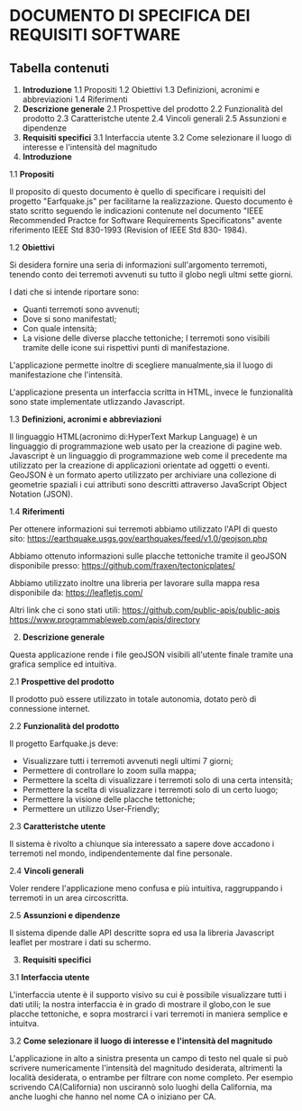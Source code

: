 # DOCUMENTO DI SPECIFICA DEI REQUISITI SOFTWARE
## Tabella contenuti

1. **Introduzione**
1.1 Propositi
1.2 Obiettivi
1.3 Definizioni, acronimi e abbreviazioni
1.4 Riferimenti
2. **Descrizione generale**
2.1 Prospettive del prodotto
2.2 Funzionalità del prodotto
2.3 Caratteristche utente
2.4 Vincoli generali
2.5 Assunzioni e dipendenze
3. **Requisiti specifici**
3.1 Interfaccia utente
3.2 Come selezionare il luogo di interesse e l'intensità del magnitudo
1. **Introduzione**

1.1 **Propositi**

Il proposito di questo documento è quello di specificare i requisiti del progetto
"Earfquake.js" per facilitarne la realizzazione.
Questo documento è stato scritto seguendo le indicazioni contenute nel documento "IEEE Recommended Practce for Software Requirements Specificatons" avente riferimento IEEE Std 830-1993 (Revision of IEEE Std 830-
1984).

1.2 **Obiettivi**

Si desidera fornire una seria di informazioni sull'argomento terremoti, tenendo conto dei terremoti avvenuti su tutto il globo negli ultmi sette giorni.

I dati che si intende riportare sono:

- Quanti terremoti sono avvenuti;
- Dove si sono manifestatI;
- Con quale intensità;
- La visione delle diverse placche tettoniche;
I terremoti sono visibili tramite delle icone sui rispettivi punti di manifestazione.

L'applicazione permette inoltre di scegliere manualmente,sia il luogo di manifestazione che l'intensità.

L'applicazione presenta un interfaccia scritta in HTML, invece le funzionalità sono state implementate utlizzando Javascript.

1.3 **Definizioni, acronimi e abbreviazioni**

Il linguaggio HTML(acronimo di:HyperText Markup Language) è un linguaggio di programmazione web usato per la creazione di pagine web.
Javascript è un linguaggio di programmazione web come il precedente ma utilizzato per la creazione di applicazioni orientate ad oggetti o eventi.
GeoJSON è un formato aperto utilizzato per archiviare una collezione di geometrie spaziali i cui attributi sono descritti attraverso JavaScript Object Notation (JSON).

1.4 **Riferimenti**

Per ottenere informazioni sui terremoti abbiamo utilizzato l'API di questo sito:
https://earthquake.usgs.gov/earthquakes/feed/v1.0/geojson.php

Abbiamo ottenuto informazioni sulle placche tettoniche tramite il geoJSON disponibile presso:
https://github.com/fraxen/tectonicplates/

Abbiamo utilizzato inoltre una libreria per lavorare sulla mappa resa disponibile
da: https://leafletjs.com/

Altri link che ci sono stati utili:
https://github.com/public-apis/public-apis
https://www.programmableweb.com/apis/directory

2. **Descrizione generale**

Questa applicazione rende i file geoJSON visibili all'utente finale tramite una grafica semplice ed intuitiva.

2.1 **Prospettive del prodotto**

Il prodotto può essere utilizzato in totale autonomia, dotato però di connessione internet.

2.2 **Funzionalità del prodotto**

Il progetto Earfquake.js deve:
- Visualizzare tutti i terremoti avvenuti negli ultimi 7 giorni;
- Permettere di controllare lo zoom sulla mappa;
- Permettere la scelta di visualizzare i terremoti solo di una certa intensità;
- Permettere la scelta di visualizzare i terremoti solo di un certo luogo;
- Permettere la visione delle placche tettoniche;
- Permettere un utilizzo User-Friendly;

2.3 **Caratteristche utente**

Il sistema è rivolto a chiunque sia interessato a sapere dove accadono i terremoti nel mondo, indipendentemente dal fine personale.

2.4 **Vincoli generali**

Voler rendere l'applicazione meno confusa e più intuitiva, raggruppando i terremoti in un area circoscritta.

2.5 **Assunzioni e dipendenze**

Il sistema dipende dalle API descritte sopra ed usa la libreria Javascript leaflet per mostrare i dati su schermo.

3. **Requisiti specifici**

3.1 **Interfaccia utente**

L'interfaccia utente è il supporto visivo su cui è possibile visualizzare tutti i dati utili; la nostra interfaccia è in grado di mostrare il globo,con le sue placche tettoniche, e sopra mostrarci i vari terremoti in maniera semplice e intuitva.

3.2 **Come selezionare il luogo di interesse e l'intensità del magnitudo**

L'applicazione in alto a sinistra presenta un campo di testo nel quale si può scrivere numericamente l'intensità del magnitudo desiderata, altrimenti la località desiderata, o entrambe per filtrare con nome completo. 
Per esempio scrivendo CA(California) non uscirannò solo luoghi della California, ma anche luoghi che hanno nel nome CA o iniziano per CA.